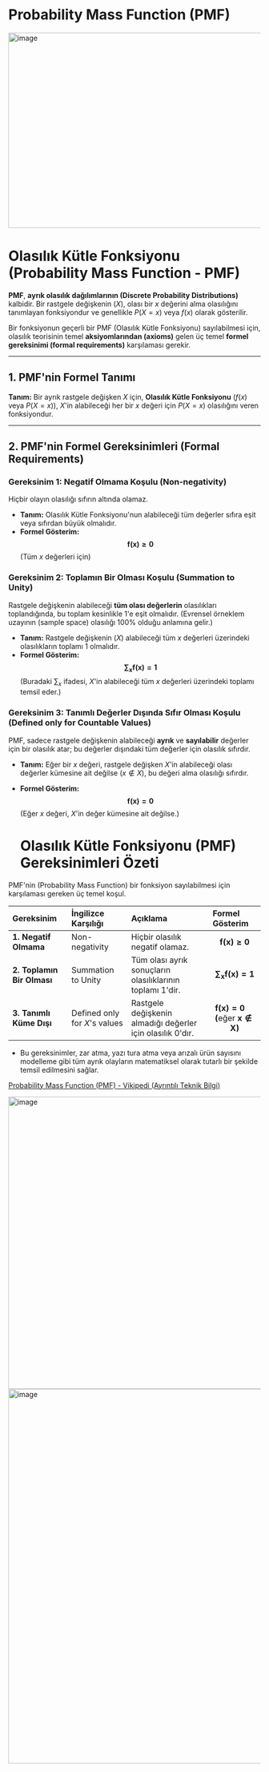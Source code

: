 # Probability Mass Function (PMF)

<img width="698" height="390" alt="image" src="https://github.com/user-attachments/assets/5b3c013f-3bd8-4702-bab5-21a5c7d635fc" />


# Olasılık Kütle Fonksiyonu (Probability Mass Function - PMF)

**PMF**, **ayrık olasılık dağılımlarının (Discrete Probability Distributions)** kalbidir. Bir rastgele değişkenin ($X$), olası bir $x$ değerini alma olasılığını tanımlayan fonksiyondur ve genellikle $P(X=x)$ veya $f(x)$ olarak gösterilir.

Bir fonksiyonun geçerli bir PMF (Olasılık Kütle Fonksiyonu) sayılabilmesi için, olasılık teorisinin temel **aksiyomlarından (axioms)** gelen üç temel **formel gereksinimi (formal requirements)** karşılaması gerekir.

---

## 1. PMF'nin Formel Tanımı

**Tanım:** Bir ayrık rastgele değişken $X$ için, **Olasılık Kütle Fonksiyonu** ($f(x)$ veya $P(X=x)$), $X$'in alabileceği her bir $x$ değeri için $P(X=x)$ olasılığını veren fonksiyondur.

---

## 2. PMF'nin Formel Gereksinimleri (Formal Requirements)

### Gereksinim 1: Negatif Olmama Koşulu (Non-negativity)

Hiçbir olayın olasılığı sıfırın altında olamaz.

* **Tanım:** Olasılık Kütle Fonksiyonu'nun alabileceği tüm değerler sıfıra eşit veya sıfırdan büyük olmalıdır.
* **Formel Gösterim:**
    $$\mathbf{f(x) \ge 0}$$
    (Tüm $x$ değerleri için)

### Gereksinim 2: Toplamın Bir Olması Koşulu (Summation to Unity)

Rastgele değişkenin alabileceği **tüm olası değerlerin** olasılıkları toplandığında, bu toplam kesinlikle $1$'e eşit olmalıdır. (Evrensel örneklem uzayının (sample space) olasılığı $100\%$ olduğu anlamına gelir.)

* **Tanım:** Rastgele değişkenin ($X$) alabileceği tüm $x$ değerleri üzerindeki olasılıkların toplamı $1$ olmalıdır.
* **Formel Gösterim:**
    $$\mathbf{\sum_{x} f(x) = 1}$$
    (Buradaki $\sum_{x}$ ifadesi, $X$'in alabileceği tüm $x$ değerleri üzerindeki toplamı temsil eder.)

### Gereksinim 3: Tanımlı Değerler Dışında Sıfır Olması Koşulu (Defined only for Countable Values)

PMF, sadece rastgele değişkenin alabileceği **ayrık** ve **sayılabilir** değerler için bir olasılık atar; bu değerler dışındaki tüm değerler için olasılık sıfırdır.

* **Tanım:** Eğer bir $x$ değeri, rastgele değişken $X$'in alabileceği olası değerler kümesine ait değilse ($x \notin X$), bu değeri alma olasılığı sıfırdır.
* **Formel Gösterim:**
    $$\mathbf{f(x) = 0}$$
    (Eğer $x$ değeri, $X$'in değer kümesine ait değilse.)

  # Olasılık Kütle Fonksiyonu (PMF) Gereksinimleri Özeti

PMF'nin (Probability Mass Function) bir fonksiyon sayılabilmesi için karşılaması gereken üç temel koşul.

| Gereksinim | İngilizce Karşılığı | Açıklama | Formel Gösterim |
| :--- | :--- | :--- | :--- |
| **1. Negatif Olmama** | Non-negativity | Hiçbir olasılık negatif olamaz. | $$\mathbf{f(x) \ge 0}$$ |
| **2. Toplamın Bir Olması** | Summation to Unity | Tüm olası ayrık sonuçların olasılıklarının toplamı 1'dir. | $$\mathbf{\sum_{x} f(x) = 1}$$ |
| **3. Tanımlı Küme Dışı** | Defined only for $X$'s values | Rastgele değişkenin almadığı değerler için olasılık $0$'dır. | $$\mathbf{f(x) = 0 \quad (\text{eğer } x \notin X)}$$ |

* Bu gereksinimler, zar atma, yazı tura atma veya arızalı ürün sayısını modelleme gibi tüm ayrık olayların matematiksel olarak tutarlı bir şekilde temsil edilmesini sağlar.

[Probability Mass Function (PMF) - Vikipedi (Ayrıntılı Teknik Bilgi)](https://en.wikipedia.org/wiki/Probability_mass_function)

<img width="899" height="584" alt="image" src="https://github.com/user-attachments/assets/33cc0fb7-bd90-4270-bf40-0545ffb1c74c" />


<img width="698" height="748" alt="image" src="https://github.com/user-attachments/assets/cf344f2d-b864-470a-b44e-ad2cb32205ce" />



